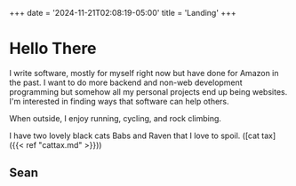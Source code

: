 +++
date = '2024-11-21T02:08:19-05:00'
title = 'Landing'
+++

# Hello There
I write software, mostly for myself right now but have done for Amazon in the
past. I want to do more backend and non-web development programming but somehow
all my personal projects end up being websites. I'm interested in finding ways
that software can help others.

When outside, I enjoy running, cycling, and rock climbing.

I have two lovely black cats Babs and Raven that I love to spoil. ([cat tax]({{< ref "cattax.md" >}}))

## Sean
